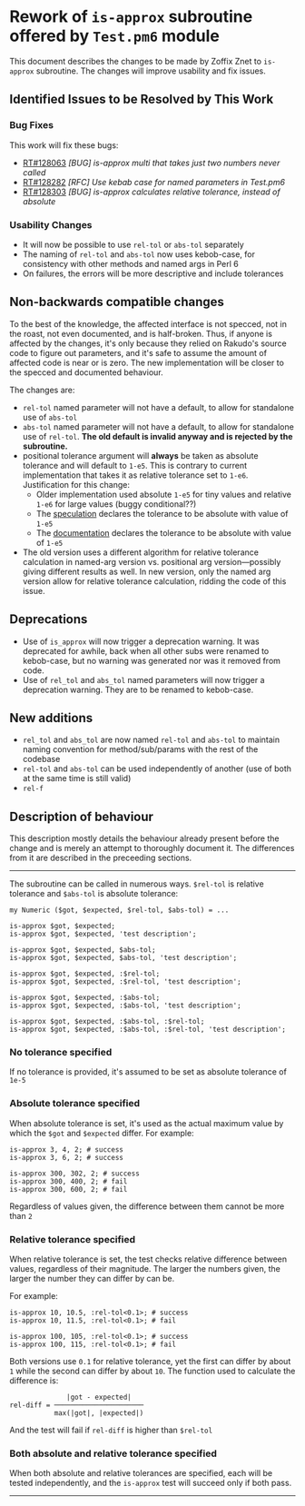 # Rework of `is-approx` subroutine offered by `Test.pm6` module

This document describes the changes to be made by Zoffix Znet to `is-approx`
subroutine. The changes will improve usability and fix issues.

## Identified Issues to be Resolved by This Work

### Bug Fixes

This work will fix these bugs:

* [RT#128063](https://rt.perl.org/Ticket/Display.html?id=128063) *[BUG] is-approx multi that takes just two numbers never called*
* [RT#128282](https://rt.perl.org/Ticket/Display.html?id=128282) *[RFC] Use kebab case for named parameters in Test.pm6*
* [RT#128303](https://rt.perl.org/Ticket/Display.html?id=128303) *[BUG] is-approx calculates relative tolerance, instead of absolute*

### Usability Changes

* It will now be possible to use `rel-tol` or `abs-tol` separately
* The naming of `rel-tol` and `abs-tol` now uses kebob-case, for consistency
with other methods and named args in Perl&nbsp;6
* On failures, the errors will be more descriptive and include tolerances

## Non-backwards compatible changes

To the best of the knowledge, the affected interface is not specced, not
in the roast, not even documented, and is half-broken. Thus, if anyone is
affected by the changes, it's only because they relied on Rakudo's source code
to figure out parameters, and it's safe to assume the amount of affected code is near or is zero. The new implementation will be closer to the specced
and documented behaviour.

The changes are:

* `rel-tol` named parameter will not have a default, to allow for standalone use of `abs-tol`
* `abs-tol` named parameter will not have a default, to allow for standalone use of `rel-tol`. **The old default is invalid anyway and is rejected by the subroutine.**
* positional tolerance argument will **always** be taken as absolute tolerance and will default to `1-e5`. This is contrary to current implementation that takes it as relative tolerance set to `1-e6`. Justification for this change:
    * Older implementation used absolute `1-e5` for tiny values and relative `1-e6` for large values (buggy conditional??)
    * The [speculation](https://design.perl6.org/S24.html#is-approx%28%29) declares the tolerance to be absolute with value of `1-e5`
    * The [documentation](http://docs.perl6.org/language/testing#By_approximate_numeric_comparison) declares the tolerance to be absolute with value of `1-e5`
* The old version uses a different algorithm for relative tolerance calculation in named-arg version vs. positional arg version—possibly giving different results as well. In new version, only the named arg version
allow for relative tolerance calculation, ridding the code of this issue.

## Deprecations

* Use of `is_approx` will now trigger a deprecation warning. It was deprecated
for awhile, back when all other subs were renamed to kebob-case, but no
warning was generated nor was it removed from code.
* Use of `rel_tol` and `abs_tol` named parameters will now trigger a deprecation warning. They are to be renamed to kebob-case.

## New additions

* `rel_tol` and `abs_tol` are now named `rel-tol` and `abs-tol` to maintain naming convention for method/sub/params with the rest of the codebase
* `rel-tol` and `abs-tol` can be used independently of another (use of both at the same time is still valid)
* `rel-f`

## Description of behaviour

This description mostly details the behaviour already present before the
change and is merely an attempt to thoroughly document it.
The differences from it are described in the preceeding sections.

------

The subroutine can be called in numerous ways.
`$rel-tol` is relative tolerance and `$abs-tol` is absolute tolerance:

    my Numeric ($got, $expected, $rel-tol, $abs-tol) = ...

    is-approx $got, $expected;
    is-approx $got, $expected, 'test description';

    is-approx $got, $expected, $abs-tol;
    is-approx $got, $expected, $abs-tol, 'test description';

    is-approx $got, $expected, :$rel-tol;
    is-approx $got, $expected, :$rel-tol, 'test description';

    is-approx $got, $expected, :$abs-tol;
    is-approx $got, $expected, :$abs-tol, 'test description';

    is-approx $got, $expected, :$abs-tol, :$rel-tol;
    is-approx $got, $expected, :$abs-tol, :$rel-tol, 'test description';

### No tolerance specified

If no tolerance is provided, it's assumed to be set as absolute tolerance
of `1e-5`

### Absolute tolerance specified

When absolute tolerance is set, it's used as the actual maximum value by
which the `$got` and `$expected` differ. For example:

    is-approx 3, 4, 2; # success
    is-approx 3, 6, 2; # success

    is-approx 300, 302, 2; # success
    is-approx 300, 400, 2; # fail
    is-approx 300, 600, 2; # fail

Regardless of values given, the difference between them cannot be more
than `2`

### Relative tolerance specified

When relative tolerance is set, the test checks relative difference between
values, regardless of their magnitude. The larger the numbers given, the larger
the number they can differ by can be.

For example:

    is-approx 10, 10.5, :rel-tol<0.1>; # success
    is-approx 10, 11.5, :rel-tol<0.1>; # fail

    is-approx 100, 105, :rel-tol<0.1>; # success
    is-approx 100, 115, :rel-tol<0.1>; # fail

Both versions use `0.1` for relative tolerance, yet the first can differ
by about `1` while the second can differ by about `10`. The function used
to calculate the difference is:

                  |got - expected|
    rel-diff = ──────────────────────
               max(|got|, |expected|)

And the test will fail if `rel-diff` is higher than `$rel-tol`

### Both absolute and relative tolerance specified

When both absolute and relative tolerances are specified, each will be
tested independently, and the `is-approx` test will succeed only if both pass.

------

